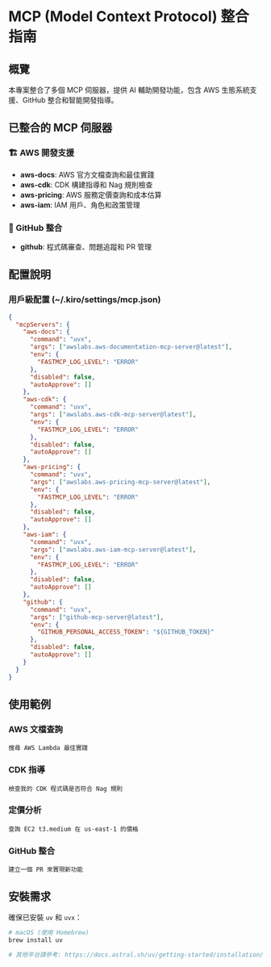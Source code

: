 # MCP (Model Context Protocol) 整合指南

## 概覽

本專案整合了多個 MCP 伺服器，提供 AI 輔助開發功能，包含 AWS 生態系統支援、GitHub 整合和智能開發指導。

## 已整合的 MCP 伺服器

### 🏗️ AWS 開發支援

- **aws-docs**: AWS 官方文檔查詢和最佳實踐
- **aws-cdk**: CDK 構建指導和 Nag 規則檢查
- **aws-pricing**: AWS 服務定價查詢和成本估算
- **aws-iam**: IAM 用戶、角色和政策管理

### 🐙 GitHub 整合

- **github**: 程式碼審查、問題追蹤和 PR 管理

## 配置說明

### 用戶級配置 (~/.kiro/settings/mcp.json)

```json
{
  "mcpServers": {
    "aws-docs": {
      "command": "uvx",
      "args": ["awslabs.aws-documentation-mcp-server@latest"],
      "env": {
        "FASTMCP_LOG_LEVEL": "ERROR"
      },
      "disabled": false,
      "autoApprove": []
    },
    "aws-cdk": {
      "command": "uvx", 
      "args": ["awslabs.aws-cdk-mcp-server@latest"],
      "env": {
        "FASTMCP_LOG_LEVEL": "ERROR"
      },
      "disabled": false,
      "autoApprove": []
    },
    "aws-pricing": {
      "command": "uvx",
      "args": ["awslabs.aws-pricing-mcp-server@latest"], 
      "env": {
        "FASTMCP_LOG_LEVEL": "ERROR"
      },
      "disabled": false,
      "autoApprove": []
    },
    "aws-iam": {
      "command": "uvx",
      "args": ["awslabs.aws-iam-mcp-server@latest"],
      "env": {
        "FASTMCP_LOG_LEVEL": "ERROR"
      },
      "disabled": false,
      "autoApprove": []
    },
    "github": {
      "command": "uvx",
      "args": ["github-mcp-server@latest"],
      "env": {
        "GITHUB_PERSONAL_ACCESS_TOKEN": "${GITHUB_TOKEN}"
      },
      "disabled": false,
      "autoApprove": []
    }
  }
}
```

## 使用範例

### AWS 文檔查詢

```
搜尋 AWS Lambda 最佳實踐
```

### CDK 指導

```
檢查我的 CDK 程式碼是否符合 Nag 規則
```

### 定價分析

```
查詢 EC2 t3.medium 在 us-east-1 的價格
```

### GitHub 整合

```
建立一個 PR 來實現新功能
```

## 安裝需求

確保已安裝 `uv` 和 `uvx`：

```bash
# macOS (使用 Homebrew)
brew install uv

# 其他平台請參考: https://docs.astral.sh/uv/getting-started/installation/
```
